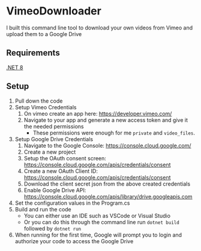 # VimeoDownloader
I built this command line tool to download your own videos from Vimeo and upload them to a Google Drive

## Requirements
[.NET 8](https://dotnet.microsoft.com/en-us/download/dotnet/8.0)

## Setup
1. Pull down the code
1. Setup Vimeo Credentials
	1. On vimeo create an app here: https://developer.vimeo.com/
	1. Navigate to your app and generate a new access token and give it the needed permissions
		- These permissions were enough for me `private` and `video_files`.
1. Setup Google Drive Credentials
	1. Navigate to the Google Console: https://console.cloud.google.com/
	1. Create a new project
	1. Setup the OAuth consent screen: https://console.cloud.google.com/apis/credentials/consent
	1. Create a new OAuth Client ID: https://console.cloud.google.com/apis/credentials/consent
	1. Download the client secret json from the above created credentials
	1. Enable Google Drive API: https://console.cloud.google.com/apis/library/drive.googleapis.com
1. Set the configuration values in the Program.cs
1. Build and run the code
	- You can either use an IDE such as VSCode or Visual Studio
	- Or you can do this through the command line run `dotnet build` followed by `dotnet run`
1. When running for the first time, Google will prompt you to login and authorize your code to access the Google Drive
